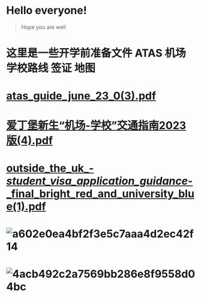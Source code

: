 # Hello everyone!
>Hope you are well
# 这里是一些开学前准备文件 ATAS 机场学校路线 签证 地图 
# [atas_guide_june_23_0(3).pdf](https://github.com/Ed24FallPhder/Ed24FallPher.github.io/files/14739612/atas_guide_june_23_0.3.pdf) 
# [爱丁堡新生“机场-学校”交通指南2023版(4).pdf](https://github.com/Ed24FallPhder/Ed24FallPher.github.io/files/14739615/-.2023.4.pdf) 
# [outside_the_uk_-_student_visa_application_guidance_-_final_bright_red_and_university_blue(1).pdf](https://github.com/Ed24FallPhder/Ed24FallPher.github.io/files/14739617/outside_the_uk_-_student_visa_application_guidance_-_final_bright_red_and_university_blue.1.pdf) 
# ![a602e0ea4bf2f3e5c7aaa4d2ec42f14](https://github.com/Ed24FallPhder/Ed24FallPher.github.io/assets/164845628/63ff4fb5-6052-415c-b0ae-e8526df166ef) 
# ![4acb492c2a7569bb286e8f9558d04bc](https://github.com/Ed24FallPhder/Ed24FallPher.github.io/assets/164845628/e47ec499-ebfb-4832-b54b-201f8dc18cd0)
